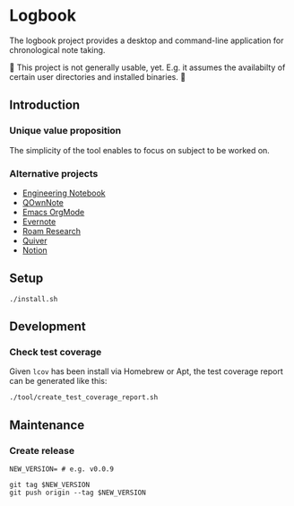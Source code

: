 # Logbook

The logbook project provides a desktop and command-line application for chronological note taking.

🚧 This project is not generally usable, yet. E.g. it assumes the availabilty of certain user directories and installed binaries. 🚧

## Introduction

### Unique value proposition

The simplicity of the tool enables to focus on subject to be worked on.

### Alternative projects

- [Engineering Notebook](https://www.youtube.com/watch?v=xaFqpd7lNM4)
- [QOwnNote](https://www.qownnotes.org)
- [Emacs OrgMode](https://orgmode.org)
- [Evernote](https://evernote.com)
- [Roam Research](https://roamresearch.com)
- [Quiver](https://yliansoft.com/)
- [Notion](https://www.notion.so/product)

## Setup

```
./install.sh
```

## Development

### Check test coverage

Given `lcov` has been install via Homebrew or Apt, the test coverage report can be generated like this:

```
./tool/create_test_coverage_report.sh
```

## Maintenance

### Create release

```
NEW_VERSION= # e.g. v0.0.9

git tag $NEW_VERSION
git push origin --tag $NEW_VERSION
```
